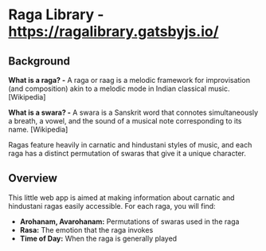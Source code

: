 # Raga Library - https://ragalibrary.gatsbyjs.io/

## Background
**What is a raga? -** A raga or raag is a melodic framework for improvisation (and composition) akin to a melodic mode in Indian classical music. [Wikipedia]

**What is a swara? -** A swara is a Sanskrit word that connotes simultaneously a breath, a vowel, and the sound of a musical note corresponding to its name. [Wikipedia]

Ragas feature heavily in carnatic and hindustani styles of music, and each raga has a distinct permutation of swaras that give it a unique character. 

## Overview
This little web app is aimed at making information about carnatic and hindustani ragas easily accessible. For each raga, you will find:
- **Arohanam, Avarohanam:** Permutations of swaras used in the raga
- **Rasa:** The emotion that the raga invokes
- **Time of Day:** When the raga is generally played
